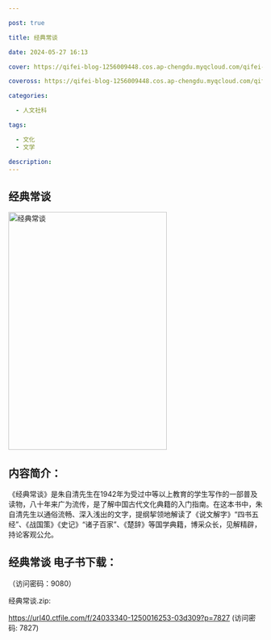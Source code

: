 ```yaml
---

post: true

title: 经典常谈

date: 2024-05-27 16:13

cover: https://qifei-blog-1256009448.cos.ap-chengdu.myqcloud.com/qifei-blog/65f39a519f345e8d03ca0c28.jpg

coveross: https://qifei-blog-1256009448.cos.ap-chengdu.myqcloud.com/qifei-blog/65f39a519f345e8d03ca0c28.jpg

categories:

  - 人文社科

tags:

  - 文化
  - 文学

description:
---
```


## 经典常谈
<img alt="  经典常谈" class="aligncenter loaded" data-was-processed="true" decoding="async" fetchpriority="high" height="471" src="https://qifei-blog-1256009448.cos.ap-chengdu.myqcloud.com/qifei-blog/65f39a519f345e8d03ca0c28.jpg" style="cursor: zoom-in;" width="314"/>

## 内容简介：

《经典常谈》是朱自清先生在1942年为受过中等以上教育的学生写作的一部普及读物，八十年来广为流传，是了解中国古代文化典籍的入门指南。在这本书中，朱自清先生以通俗流畅、深入浅出的文字，提纲挈领地解读了《说文解字》“四书五经”、《战国策》《史记》“诸子百家”、《楚辞》等国学典籍，博采众长，见解精辟，持论客观公允。

##  经典常谈  电子书下载：

 （访问密码：9080）

经典常谈.zip: 

https://url40.ctfile.com/f/24033340-1250016253-03d309?p=7827 (访问密码: 7827)
